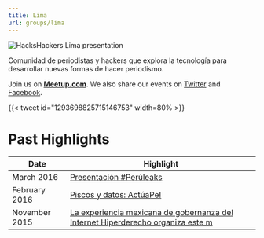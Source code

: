 ```yaml
---
title: Lima
url: groups/lima
---
```


![HacksHackers Lima presentation](https://pbs.twimg.com/media/CKOpsxVWsAAr0rV?format=jpg&name=medium)

Comunidad de periodistas y hackers que explora la tecnología para desarrollar nuevas formas de hacer periodismo.

Join us on **[Meetup.com](https://www.meetup.com/Hacks-Hackers-Lima/)**. We also share our events on [Twitter](https://twitter.com/HacksHackersLim) and [Facebook](https://www.facebook.com/HacksHackers-Lima-Per%C3%BA-742479249129770/timeline/).

{{< tweet id="1293698825715146753" width=80% >}}

# Past Highlights

| **Date**  | **Highlight** |  
|-----------|---------------|  
| March 2016 | [Presentación #Perúleaks](https://www.meetup.com/Hacks-Hackers-Lima/events/229926732/) |
| February 2016 | [Piscos y datos: ActúaPe!](https://www.meetup.com/Hacks-Hackers-Lima/events/228834701/) |   
| November 2015 | [La experiencia mexicana de gobernanza del Internet Hiperderecho organiza este m](https://www.meetup.com/Hacks-Hackers-Lima/events/226911675/) |
